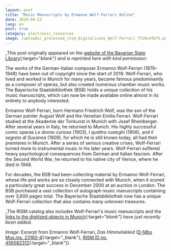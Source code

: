 ```yaml
---
layout: post
title: "Music Manuscripts by Ermanno Wolf-Ferrari Online"
date: 2019-04-23
lang: en
post: true
category: electronic_resources
image: /uploads/_processed_/csm_Digitalisate_Wolf-Ferrari_ff19c4f675.png
---
```



_This post originally appeared on the [website of the Bavarian State Library](https://www.bsb-muenchen.de/en/article/musikhandschriften-von-ermanno-wolf-ferrari-online0-2844/){:target="_blank"} and is reprinted here with kind permission:_

The works of the German-Italian composer Ermanno Wolf-Ferrari (1876–1948) have been out of copyright since the start of 2019. Wolf-Ferrari, who lived and worked in Munich for many years, became famous predominantly as a composer of operas, but also created numerous chamber music works. The Bayerische Staatsbibliothek (BSB) holds a unique collection of his music manuscripts, which can now be made available online almost in its entirety to anybody interested.

Ermanno Wolf-Ferrari, born Hermann Friedrich Wolf, was the son of the German painter August Wolf and the Venetian Emilia Ferrari. Wolf-Ferrari studied at the Akademie der Tonkunst in Munich with Josef Rheinberger. After several years in Italy, he returned to Munich. His highly successful comic operas _Le donne curiose_ (1903), _I quattro rusteghi_ (1906), and _Il segreto di Susanna_ (1909), for which he is still known today, all had their premieres in Munich. After a series of serious creative crises, Wolf-Ferrari turned more to instrumental music in his later years. Wolf-Ferrari suffered heavy psychological consequences from German and Italian fascism. After the Second World War, he returned to his native city of Venice, where he died in 1948.

For decades, the BSB had been collecting material by Ermanno Wolf-Ferrari, whose life and works are so closely connected with Munich, when it scored a particularly great success in December 2000 at an auction in London: The BSB purchased a vast collection of autograph music manuscripts containing over 3,600 pages total. The Bayerische Staatsbibliothek now has a unique Wolf-Ferrari collection that also contains many unknown treasures.


_The RISM catalog also includes Wolf-Ferrari's music manuscripts and the [links to the digitized objects in Munich](https://opac.rism.info/search?View=rism&author=Wolf-ferrari&siglum=D-Mbs&Language=en){:target="_blank"} have just recently been added._

_Image_: Excerpt from Ermanno Wolf-Ferrari, _Das Himmelskleid_ ([D-Mbs Mus.ms. 23160-4](http://nbn-resolving.de/urn/resolver.pl?urn=urn:nbn:de:bvb:12-bsb00108321-1){:target="_blank"}, [RISM ID no. 456082312](https://opac.rism.info/search?id=456082312&View=rism&Language=en){:target="_blank"}).



<script type="text/javascript">var switchTo5x=true;</script><script type="text/javascript" src="http://w.sharethis.com/button/buttons.js"></script><script type="text/javascript">stLight.options({publisher: "9b601438-1ce1-49d8-bfd7-9cff5df54c17", doNotHash: false, doNotCopy: false, hashAddressBar: false});</script>